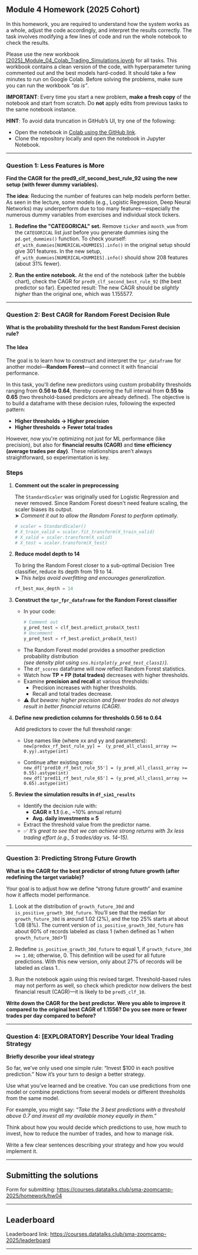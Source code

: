 ## Module 4 Homework (2025 Cohort)

In this homework, you are required to understand how the system works as a whole, adjust the code accordingly, and interpret the results correctly. The task involves modifying a few lines of code and run the whole notebook to check the results.

Please use the new workbook [[2025]_Module_04_Colab_Trading_Simulations.ipynb](https://github.com/DataTalksClub/stock-markets-analytics-zoomcamp/blob/main/04-trading-strategy-and-simulation/%5B2025%5D_Module_04_Colab_Trading_Simulations.ipynb) for all tasks. This workbook contains a clean version of the code, with hyperparameter tuning commented out and the best models hard-coded. It should take a few minutes to run on Google Colab. Before solving the problems, make sure you can run the workbook *"as is"*.

**IMPORTANT**: Every time you start a new problem, **make a fresh copy** of the notebook and start from scratch. Do **not** apply edits from previous tasks to the same notebook instance.

**HINT**: To avoid data truncation in GitHub’s UI, try one of the following:
* Open the notebook in [Colab using the GitHub link](https://colab.research.google.com/github/DataTalksClub/stock-markets-analytics-zoomcamp/blob/main/04-trading-strategy-and-simulation/%5B2025%5D_Module_04_Colab_Trading_Simulations.ipynb).
* Clone the repository locally and open the notebook in Jupyter Notebook.


---
### Question 1: Less Features is More 

**Find the CAGR for the pred9_clf_second_best_rule_92	using the new setup (with fewer dummy variables).**


**The idea**: Reducing the number of features can help models perform better. As seen in the lecture, some models (e.g., Logistic Regression, Deep Neural Networks) may underperform due to too many features—especially the numerous dummy variables from exercises and individual stock tickers.

1) **Redefine the "CATEGORICAL" set.** 
Remove `ticker` and `month_wom` from the `CATEGORICAL` list *just* before you generate dummies ising the `pd.get_dummies()` function. To check yourself: `df_with_dummies[NUMERICAL+DUMMIES].info()` in the original setup should give 301 features. In the new setup, `df_with_dummies[NUMERICAL+DUMMIES].info()` should show 208 features (about 31% fewer).

2) **Run the entire notebook.** 
At the end of the notebook (after the bubble chart), check the CAGR for `pred9_clf_second_best_rule_92` (the best predictor so far). Expected result: The new CAGR should be *slightly higher* than the original one, which was 1.155577.
 
---
### Question 2: Best CAGR for Random Forest Decision Rule

**What is the probability threshold for the best Random Forest decision rule?**


#### **The Idea**

The goal is to learn how to construct and interpret the `tpr_dataframe` for another model—**Random Forest**—and connect it with financial performance.

In this task, you'll define new predictors using custom probability thresholds ranging from **0.56 to 0.64**, thereby covering the full interval from **0.55 to 0.65** (two threshold-based predictors are already defined). The objective is to build a dataframe with these decision rules, following the expected pattern:

- **Higher thresholds → Higher precision**
- **Higher thresholds → Fewer total trades**

However, now you're optimizing not just for ML performance (like precision), but also for **financial results (CAGR)** and **time efficiency (average trades per day)**. These relationships aren’t always straightforward, so experimentation is key.



### Steps

1. **Comment out the scaler in preprocessing**

   The `StandardScaler` was originally used for Logistic Regression and never removed. Since Random Forest doesn't need feature scaling, the scaler biases its output.  
   ➤ *Comment it out to allow the Random Forest to perform optimally.*
   ```python
   # scaler = StandardScaler()
   # X_train_valid = scaler.fit_transform(X_train_valid)
   # X_valid = scaler.transform(X_valid)
   # X_test = scaler.transform(X_test)
   ```

2. **Reduce model depth to 14**

   To bring the Random Forest closer to a sub-optimal Decision Tree classifier, reduce its depth from 19 to 14.  
   ➤ *This helps avoid overfitting and encourages generalization.*
   ```python
   rf_best_max_depth = 14
   ```

3. **Construct the `tpr_fpr_dataframe` for the Random Forest classifier**

   - In your code:
     ```python
     # Comment out
     y_pred_test = clf_best.predict_proba(X_test)
     # Uncomment
     y_pred_test = rf_best.predict_proba(X_test)
     ```
   - The Random Forest model provides a smoother prediction probability distribution  
     *(see density plot using `sns.histplot(y_pred_test_class1)`)*.
   - The `df_scores` dataframe will now reflect Random Forest statistics.
   - Watch how **TP + FP (total trades)** decreases with higher thresholds.
   - Examine **precision and recall** at various thresholds:
     - Precision increases with higher thresholds.
     - Recall and total trades decrease.
   - ⚠️ *But beware: higher precision and fewer trades do not always result in better financial returns (CAGR).*

4. **Define new prediction columns for thresholds 0.56 to 0.64**

   Add predictors to cover the full threshold range:
   - Use names like (where xx and yy and parameters):  
     `new[predxx_rf_best_rule_yy] =  (y_pred_all_class1_array >= 0.yy).astype(int)`  

   - Continue after existing ones:  
     `new_df['pred10_rf_best_rule_55'] = (y_pred_all_class1_array >= 0.55).astype(int)`  
     `new_df['pred11_rf_best_rule_65'] = (y_pred_all_class1_array >= 0.65).astype(int)`

5. **Review the simulation results in `df_sim1_results`**

   - Identify the decision rule with:
     - **CAGR ≥ 1.1** (i.e., ~10% annual return)
     - **Avg. daily investments ≈ 5**
   - Extract the threshold value from the predictor name.
   - ✅ *It’s great to see that we can achieve strong returns with 3x less trading effort (e.g., 5 trades/day vs. 14–15).*


---
### Question 3: Predicting Strong Future Growth

**What is the CAGR for the best predictor of strong future growth (after redefining the target variable)?**

Your goal is to adjust how we define “strong future growth” and examine how it affects model performance.

1. Look at the distribution of `growth_future_30d` and `is_positive_growth_30d_future`. You’ll see that the median for  `growth_future_30d` is around 1.02 (2%), and the top 25% starts at about 1.08 (8%). The current version of `is_positive_growth_30d_future` has about 60% of records labeled as class 1 (when defined as 1 when `growth_future_30d`>1)

2. Redefine `is_positive_growth_30d_future` to equal 1, if `growth_future_30d >= 1.08`; otherwise, 0. This definition will be used for all future predictions. With this new version, only about 27% of records will be labeled as class 1..

3. Run the notebook again using this revised target. Threshold-based rules may not perform as well, so check which predictor now delivers the best financial result (CAGR)—it is likely to be  `pred5_clf_10`.

**Write down the CAGR for the best predictor. Were you able to improve it compared to the original best CAGR of 1.1556? Do you see more or fewer trades per day compared to before?**

---
### Question 4:  [EXPLORATORY] Describe Your Ideal Trading Strategy
**Briefly describe your ideal strategy**

So far, we’ve only used one simple rule: “Invest $100 in each positive prediction.” Now it’s your turn to design a better strategy.

Use what you’ve learned and be creative. You can use predictions from one model or combine predictions from several models or different thresholds from the same model.

For example, you might say: *“Take the 3 best predictions with a threshold above 0.7 and invest all my available money equally in them.”*

Think about how you would decide which predictions to use, how much to invest, how to reduce the number of trades, and how to manage risk.

Write a few clear sentences describing your strategy and how you would implement it.

---
## Submitting the solutions

Form for submitting: https://courses.datatalks.club/sma-zoomcamp-2025/homework/hw04

---
## Leaderboard

Leaderboard link: https://courses.datatalks.club/sma-zoomcamp-2025/leaderboard

---